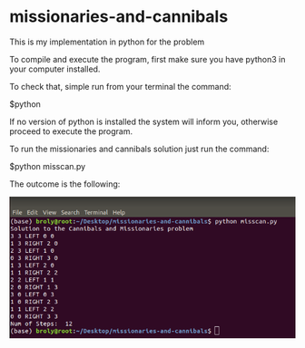# missionaries-and-cannibals
This is my implementation in python for the problem

To compile and execute the program, first make sure you have python3 in your computer installed.

To check that, simple run from your terminal the command:

$python

If no version of python is installed the system will inform you, otherwise proceed to execute the program.

To run the missionaries and cannibals solution just run the command:

$python misscan.py

The outcome is the following:


![Alt text](/images/execution.png)
